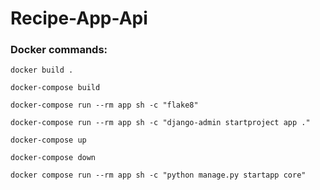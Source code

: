 # Recipe-App-Api

### Docker commands:

```
docker build . 
```

```
docker-compose build
```

```
docker-compose run --rm app sh -c "flake8"
```

```
docker-compose run --rm app sh -c "django-admin startproject app ."
```

```
docker-compose up
```

```
docker-compose down
```

```
docker compose run --rm app sh -c "python manage.py startapp core"
```